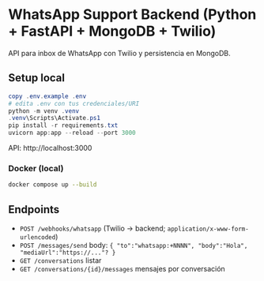 # WhatsApp Support Backend (Python + FastAPI + MongoDB + Twilio)

API para inbox de WhatsApp con Twilio y persistencia en MongoDB.

## Setup local
```powershell
copy .env.example .env
# edita .env con tus credenciales/URI
python -m venv .venv
.venv\Scripts\Activate.ps1
pip install -r requirements.txt
uvicorn app:app --reload --port 3000
```
API: http://localhost:3000

### Docker (local)
```bash
docker compose up --build
```

## Endpoints
- `POST /webhooks/whatsapp` (Twilio → backend; `application/x-www-form-urlencoded`)
- `POST /messages/send` body: `{ "to":"whatsapp:+NNNN", "body":"Hola", "mediaUrl":"https://..."? }`
- `GET /conversations` listar
- `GET /conversations/{id}/messages` mensajes por conversación
